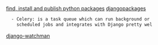 [find, install and publish python packages](https://pypi.org/)
[djangopackages](https://djangopackages.org/)

```html
  - Celery: is a task queue which can run background or
    scheduled jobs and integrates with Django pretty wel
```

[django-watchman](https://github.com/mwarkentin/django-watchman)
